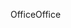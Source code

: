 <span data-ttu-id="8db7b-101">Office</span><span class="sxs-lookup"><span data-stu-id="8db7b-101">Office</span></span>